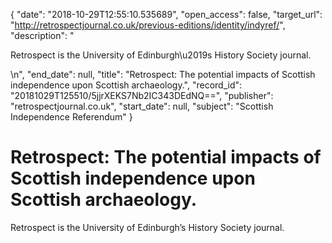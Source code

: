 {
  "date": "2018-10-29T12:55:10.535689", 
  "open_access": false, 
  "target_url": "http://retrospectjournal.co.uk/previous-editions/identity/indyref/", 
  "description": "<p>Retrospect is the University of Edinburgh\u2019s History Society journal.</p>\n", 
  "end_date": null, 
  "title": "Retrospect: The potential impacts of Scottish independence upon Scottish archaeology.", 
  "record_id": "20181029T125510/5jjrXEKS7Nb2IC343DEdNQ==", 
  "publisher": "retrospectjournal.co.uk", 
  "start_date": null, 
  "subject": "Scottish Independence Referendum"
}

# Retrospect: The potential impacts of Scottish independence upon Scottish archaeology.

<p>Retrospect is the University of Edinburgh’s History Society journal.</p>
